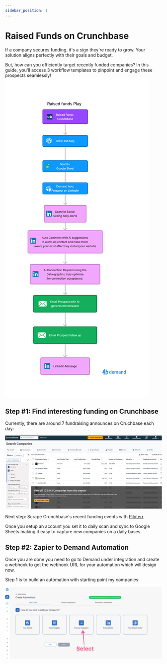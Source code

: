 ```yaml
---
sidebar_position: 1
---
```


# Raised Funds on Crunchbase

If a company secures funding, it's a sign they're ready to grow. Your solution aligns perfectly with their goals and budget.

But, how can you efficiently target recently funded companies? In this guide, you'll access 3 workflow templates to pinpoint and engage these prospects seamlessly!
![Rasied funds on Crucnhbase](./img/fundraise.png)

## Step #1: Find interesting funding on Crunchbase
Currently, there are around 7 fundraising announces on Cruchbase each day:

![Rasied funds on Crucnhbase](./img/crunchbase1.jpg)

Next step: Scrape Crunchbase's recent funding events with [Piloterr](https://Piloterr.com/)

Once you setup an account you set it to daily scan and sync to Google Sheets making it easy to capture new companies on a daily bases.

## Step #2: Zapier to Demand Automation

Once you are done you need to go to Demand under integration and create a webhook to get the webhook URL for your automation which will design now.

Step 1 is to build an automation with starting point my companies:

![Rasied funds on Crucnhbase](./img/crunchbase2.jpg)
